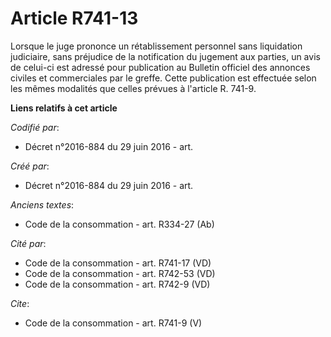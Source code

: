 # Article R741-13

Lorsque le juge prononce un rétablissement personnel sans liquidation judiciaire, sans préjudice de la notification du
jugement aux parties, un avis de celui-ci est adressé pour publication au Bulletin officiel des annonces civiles et
commerciales par le greffe. Cette publication est effectuée selon les mêmes modalités que celles prévues à l'article R.
741-9.

**Liens relatifs à cet article**

_Codifié par_:

  - Décret n°2016-884 du 29 juin 2016 - art.

_Créé par_:

  - Décret n°2016-884 du 29 juin 2016 - art.

_Anciens textes_:

  - Code de la consommation - art. R334-27 (Ab)

_Cité par_:

  - Code de la consommation - art. R741-17 (VD)
  - Code de la consommation - art. R742-53 (VD)
  - Code de la consommation - art. R742-9 (VD)

_Cite_:

  - Code de la consommation - art. R741-9 (V)
